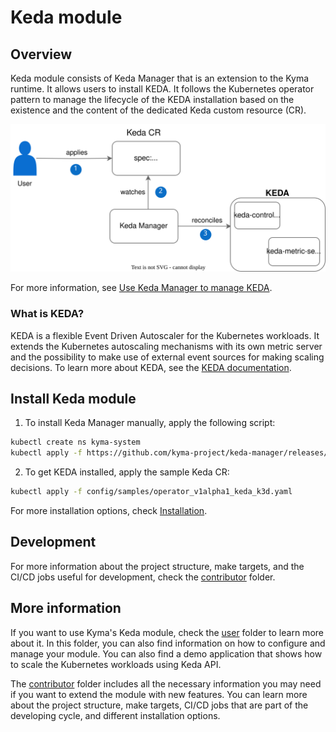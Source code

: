 # Keda module

## Overview 

Keda module consists of Keda Manager that is an extension to the Kyma runtime. It allows users to install KEDA. It follows the Kubernetes operator pattern to manage the lifecycle of the KEDA installation based on the existence and the content of the dedicated Keda custom resource (CR).

![a](./docs/assets/keda-overview.drawio.svg)

For more information, see [Use Keda Manager to manage KEDA](/docs/keda-management.md).

### What is KEDA?

KEDA is a flexible Event Driven Autoscaler for the Kubernetes workloads. It extends the Kubernetes autoscaling mechanisms with its own metric server and the possibility to make use of external event sources for making scaling decisions. To learn more about KEDA, see the [KEDA documentation](https://keda.sh/docs/latest/concepts/).

## Install Keda module

1. To install Keda Manager manually, apply the following script:

```bash
kubectl create ns kyma-system
kubectl apply -f https://github.com/kyma-project/keda-manager/releases/latest/download/keda-manager.yaml
```

2. To get KEDA installed, apply the sample Keda CR:

```bash
kubectl apply -f config/samples/operator_v1alpha1_keda_k3d.yaml
```

For more installation options, check [Installation](/docs/contributor/02-01-installation.md).

## Development

For more information about the project structure, make targets, and the CI/CD jobs useful for development, check the [contributor](/docs/contributor/) folder.

## More information

If you want to use Kyma's Keda module, check the [user](/docs/user/) folder to learn more about it. In this folder, you can also find information on how to configure and manage your module. You can also find a demo application that shows how to scale the Kubernetes workloads using Keda API.

The [contributor](/docs/contributor/) folder includes all the necessary information you may need if you want to extend the module with new features. You can learn more about the project structure, make targets, CI/CD jobs that are part of the developing cycle, and different installation options.